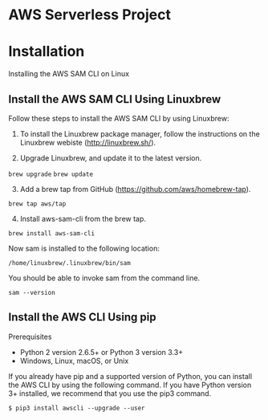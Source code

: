 # AWS Serverless Project

# Installation

Installing the AWS SAM CLI on Linux

## Install the AWS SAM CLI Using Linuxbrew

Follow these steps to install the AWS SAM CLI by using Linuxbrew:

1. To install the Linuxbrew package manager, follow the instructions on the Linuxbrew webiste (http://linuxbrew.sh/).

2. Upgrade Linuxbrew, and update it to the latest version.

  `brew upgrade`
  `brew update`

3. Add a brew tap from GitHub (https://github.com/aws/homebrew-tap).

  `brew tap aws/tap`

4. Install aws-sam-cli from the brew tap.

  `brew install aws-sam-cli`

  Now sam is installed to the following location:

  `/home/linuxbrew/.linuxbrew/bin/sam`

  You should be able to invoke sam from the command line.

  `sam --version`

## Install the AWS CLI Using pip

Prerequisites

  - Python 2 version 2.6.5+ or Python 3 version 3.3+
  - Windows, Linux, macOS, or Unix

If you already have pip and a supported version of Python, you can install the AWS CLI by using the following command. If you have Python version 3+ installed, we recommend that you use the pip3 command.

  `$ pip3 install awscli --upgrade --user`

